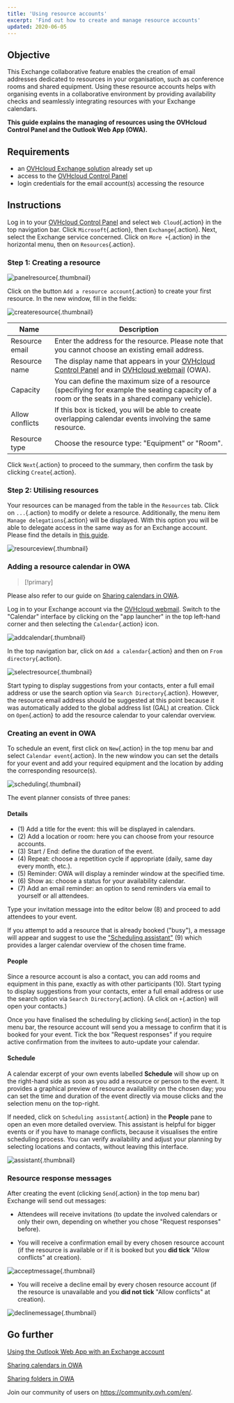 ```yaml
---
title: 'Using resource accounts'
excerpt: 'Find out how to create and manage resource accounts'
updated: 2020-06-05
---
```


## Objective

This Exchange collaborative feature enables the creation of email addresses dedicated to resources in your organisation, such as conference rooms and shared equipment. Using these resource accounts helps with organising events in a collaborative environment by providing availability checks and seamlessly integrating resources with your Exchange calendars.

**This guide explains the managing of resources using the OVHcloud Control Panel and the Outlook Web App (OWA).**

## Requirements

- an [OVHcloud Exchange solution](https://www.ovhcloud.com/en-gb/emails/hosted-exchange/) already set up
- access to the [OVHcloud Control Panel](https://www.ovh.com/auth/?action=gotomanager&from=https://www.ovh.co.uk/&ovhSubsidiary=GB)
- login credentials for the email account(s) accessing the resource

## Instructions

Log in to your [OVHcloud Control Panel](https://www.ovh.com/auth/?action=gotomanager&from=https://www.ovh.co.uk/&ovhSubsidiary=GB) and select `Web Cloud`{.action} in the top navigation bar. Click `Microsoft`{.action}, then `Exchange`{.action}. Next, select the Exchange service concerned. Click on `More +`{.action} in the horizontal menu, then on `Resources`{.action}.

### Step 1: Creating a resource

![panelresource](exchange-resources-step1.png){.thumbnail}

Click on the button `Add a resource account`{.action} to create your first resource. In the new window, fill in the fields:

![createresource](exchange-resources-step2.png){.thumbnail}

|Name|Description|
|---|---|
|Resource email|Enter the address for the resource. Please note that you cannot choose an existing email address.|
|Resource name|The display name that appears in your [OVHcloud Control Panel](https://www.ovh.com/auth/?action=gotomanager&from=https://www.ovh.co.uk/&ovhSubsidiary=GB) and in [OVHcloud webmail](https://www.ovh.co.uk/mail) (OWA).|
|Capacity|You can define the maximum size of a resource (specifiying for example the seating capacity of a room or the seats in a shared company vehicle).|
|Allow conflicts|If this box is ticked, you will be able to create overlapping calendar events involving the same resource.|
|Resource type|Choose the resource type: "Equipment" or "Room".|

Click `Next`{.action} to proceed to the summary, then confirm the task by clicking `Create`{.action}.

### Step 2: Utilising resources

Your resources can be managed from the table in the `Resources` tab. Click on `...`{.action} to modify or delete a resource. Additionally, the menu item `Manage delegations`{.action} will be displayed. With this option you will be able to delegate access in the same way as for an Exchange account. Please find the details in [this guide](feature_delegation1.).

![resourceview](exchange-resources-step3.png){.thumbnail}

### Adding a resource calendar in OWA

> [!primary]
>
Please also refer to our guide on [Sharing calendars in OWA](owa_calendar_sharing1.).
>

Log in to your Exchange account via the [OVHcloud webmail](https://www.ovh.co.uk/mail). Switch to the "Calendar" interface by clicking on the "app launcher" in the top left-hand corner and then selecting the `Calendar`{.action} icon.

![addcalendar](exchange-calendars-step1.png){.thumbnail}

In the top navigation bar, click on `Add a calendar`{.action} and then on `From directory`{.action}.

![selectresource](exchange-resources-step4.png){.thumbnail}

Start typing to display suggestions from your contacts, enter a full email address or use the search option via `Search Directory`{.action}. However, the resource email address should be suggested at this point because it was automatically added to the global address list (GAL) at creation. Click on `Open`{.action} to add the resource calendar to your calendar overview.

### Creating an event in OWA

To schedule an event, first click on `New`{.action} in the top menu bar and select `Calendar event`{.action}. In the new window you can set the details for your event and add your required  equipment and the location by adding the corresponding resource(s).

![scheduling](exchange-resources-step5_1.png){.thumbnail}

The event planner consists of three panes:

#### **Details**

- (1) Add a title for the event: this will be displayed in calendars.
- (2) Add a location or room: here you can choose from your resource accounts.
- (3) Start / End: define the duration of the event.
- (4) Repeat: choose a repetition cycle if appropriate (daily, same day every month, etc.).
- (5) Reminder: OWA will display a reminder window at the specified time.
- (6) Show as: choose a status for your availability calendar.
- (7) Add an email reminder: an option to send reminders via email to yourself or all attendees.

Type your invitation message into the editor below (8) and proceed to add attendees to your event.

If you attempt to add a resource that is already booked ("busy"), a message will appear and suggest to use the ["Scheduling assistant"](#schedule.) (9) which provides a larger calendar overview of the chosen time frame.

#### **People**

Since a resource account is also a contact, you can add rooms and equipment in this pane, exactly as with other participants (10). Start typing to display suggestions from your contacts, enter a full email address or use the search option via `Search Directory`{.action}. (A click on `+`{.action} will open your contacts.)

Once you have finalised the scheduling by clicking `Send`{.action} in the top menu bar, the resource account will send you a message to confirm that it is booked for your event. Tick the box "Request responses" if you require active confirmation from the invitees to auto-update your calendar.

#### **Schedule**

A calendar excerpt of your own events labelled **Schedule** will show up on the right-hand side as soon as you add a resource or person to the event. It provides a graphical preview of resource availability on the chosen day; you can set the time and duration of the event directly via mouse clicks and the selection menu on the top-right.

If needed, click on `Scheduling assistant`{.action} in the **People** pane to open an even more detailed overview. This assistant is helpful for bigger events or if you have to manage conflicts, because it visualises the entire scheduling process. You can verify availability and adjust your planning by selecting locations and contacts, without leaving this interface.

![assistant](exchange-resources-step6.png){.thumbnail}

### Resource response messages

After creating the event (clicking `Send`{.action} in the top menu bar) Exchange will send out messages:

- Attendees will receive invitations (to update the involved calendars or only their own, depending on whether you chose "Request responses" before).

- You will receive a confirmation email by every chosen resource account (if the resource is available or if it is booked but you **did tick** "Allow conflicts" at creation).

![acceptmessage](exchange-resources-step7.png){.thumbnail}

- You will receive a decline email by every chosen resource account (if the resource is unavailable and you **did not tick** "Allow conflicts" at creation).

![declinemessage](exchange-resources-step8.png){.thumbnail}

## Go further

[Using the Outlook Web App with an Exchange account](email_owa1.)

[Sharing calendars in OWA](owa_calendar_sharing1.)

[Sharing folders in OWA](owa_directory_sharing1.)

Join our community of users on <https://community.ovh.com/en/>.
